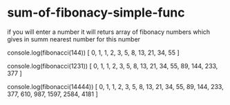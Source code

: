 # sum-of-fibonacy-simple-func
if you will enter a number it will returs array of fibonacy numbers which gives in summ nearest number for this number

console.log(fibonacci(144))
[
   0, 1,  1,  2,  3,
   5, 8, 13, 21, 34,
  55
]

console.log(fibonacci(1231))
[
    0,   1,   1,  2,  3,  5,
    8,  13,  21, 34, 55, 89,
  144, 233, 377
]

console.log(fibonacci(14444))
[
    0,   1,    1,    2,    3,
    5,   8,   13,   21,   34,
   55,  89,  144,  233,  377,
  610, 987, 1597, 2584, 4181
]
